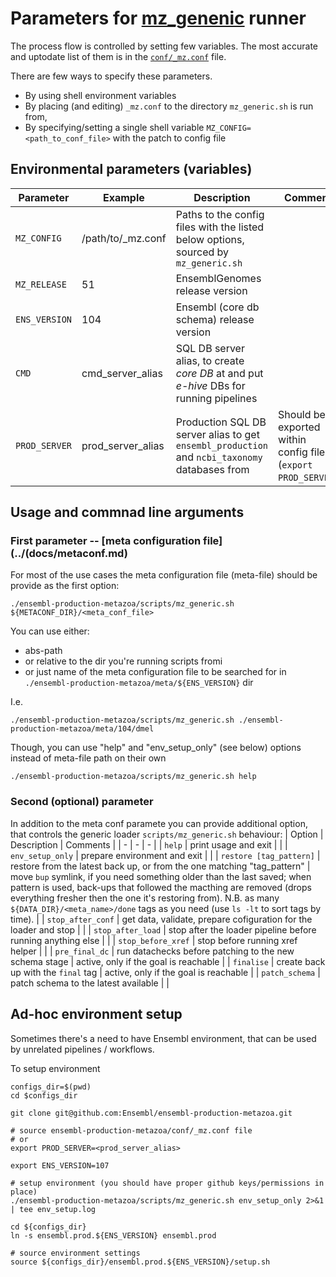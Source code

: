 # Parameters for [mz_genenic](scripts/mz_generic.sh) runner

The process flow is controlled by setting few variables.
The most accurate and uptodate list of them is in the [`conf/_mz.conf`](conf/_mz.conf) file.

There are few ways to specify these parameters.

* By using shell environment variables
* By placing (and editing) `_mz.conf` to the directory `mz_generic.sh` is run from,
* By specifying/setting a single shell variable `MZ_CONFIG=<path_to_conf_file>` with the patch to config file


## Environmental  parameters (variables)
| Parameter | Example | Description | Comment |
| - | - | - | - |
`MZ_CONFIG` | /path/to/_mz.conf | Paths to the config files with the listed below options, sourced by `mz_generic.sh`
`MZ_RELEASE` | 51 | EnsemblGenomes release version
`ENS_VERSION` | 104 | Ensembl (core db schema) release version
`CMD` | cmd_server_alias | SQL DB server alias, to create *core DB* at and put *e-hive* DBs for running pipelines
`PROD_SERVER` | prod_server_alias | Production SQL DB server alias to get `ensembl_production` and `ncbi_taxonomy` databases from | Should be exported within config file (`export PROD_SERVER`)

## Usage and commnad line arguments

### First parameter -- [meta configuration file](../(docs/metaconf.md)
For most of the use cases the meta configuration file (meta-file) should be provide as the first option:
```
./ensembl-production-metazoa/scripts/mz_generic.sh ${METACONF_DIR}/<meta_conf_file>
```
You can use either:
 * abs-path
 * or relative to the dir you're running scripts fromi
 * or just name of the meta configuration file to be searched for in
  `./ensembl-production-metazoa/meta/${ENS_VERSION}` dir

I.e.
```
./ensembl-production-metazoa/scripts/mz_generic.sh ./ensembl-production-metazoa/meta/104/dmel
```

Though, you can use "help" and "env_setup_only" (see below) options instead of meta-file path on their own
```
./ensembl-production-metazoa/scripts/mz_generic.sh help
```



### Second (optional) parameter
In addition to the meta conf paramete you can provide additional option, that controls the generic loader `scripts/mz_generic.sh` behaviour:
| Option | Description | Comments |
| - | - | - | 
| `help` | print usage and exit | |
| `env_setup_only` | prepare environment and exit | |
| `restore [tag_pattern]` | restore from the latest back up, or from the one matching "tag\_pattern" | move `bup` symlink, if you need something older than the last saved; when pattern is used, back-ups that followed the macthing are removed (drops everything fresher then the one it's restoring from). N.B. as many `${DATA_DIR}/<meta_name>/done` tags as you need (use `ls -lt` to sort tags by time). |
| `stop_after_conf` | get data, validate, prepare cofiguration for the loader and stop | |
| `stop_after_load` | stop after the loader pipeline before running anything else | |
| `stop_before_xref` | stop before running xref helper | |
| `pre_final_dc` | run datachecks before patching to the new schema stage | active, only if the goal is reachable |
| `finalise` | create back up with the `final` tag |  active, only if the goal is reachable |
| `patch_schema` | patch schema to the latest available | | 


## Ad-hoc environment setup
Sometimes there's a need to have Ensembl environment, that can be used by unrelated pipelines / workflows.


To setup environment
```
configs_dir=$(pwd)
cd $configs_dir

git clone git@github.com:Ensembl/ensembl-production-metazoa.git

# source ensembl-production-metazoa/conf/_mz.conf file
# or 
export PROD_SERVER=<prod_server_alias>

export ENS_VERSION=107

# setup environment (you should have proper github keys/permissions in place)
./ensembl-production-metazoa/scripts/mz_generic.sh env_setup_only 2>&1 | tee env_setup.log

cd ${configs_dir}
ln -s ensembl.prod.${ENS_VERSION} ensembl.prod

# source environment settings
source ${configs_dir}/ensembl.prod.${ENS_VERSION}/setup.sh
```
